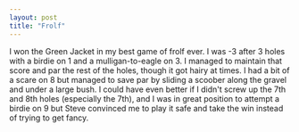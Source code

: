 ```yaml
---
layout: post
title: "Frolf"
---
```


I won the Green Jacket in my best game of frolf ever. I was -3 after 3 holes with a birdie on 1 and a mulligan-to-eagle on 3. I managed to maintain that score and par the rest of the holes, though it got hairy at times. I had a bit of a scare on 8 but managed to save par by sliding a scoober along the gravel and under a large bush. I could have even better if I didn't screw up the 7th and 8th holes (especially the 7th), and I was in great position to attempt a birdie on 9 but Steve convinced me to play it safe and take the win instead of trying to get fancy.
